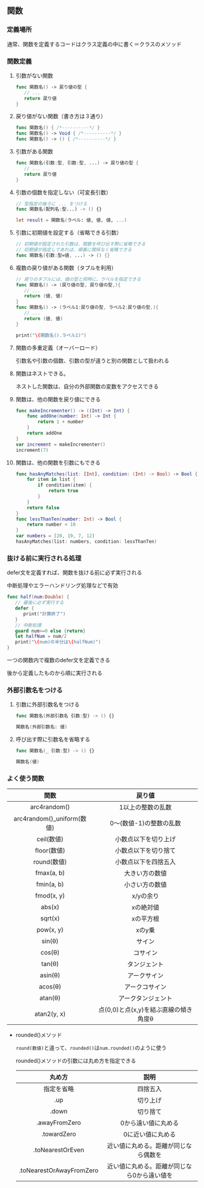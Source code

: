 ## 関数



### 定義場所

通常、関数を定義するコードはクラス定義の中に書く＝クラスのメソッド



### 関数定義

1. 引数がない関数

   ```swift
   func 関数名() -> 戻り値の型 {
      // ...
      return 戻り値
   }
   ```

2. 戻り値がない関数（書き方は３通り）

   ```swift
   func 関数名() { /*----------*/ }
   func 関数名() -> Void { /*----------*/ }
   func 関数名() -> () { /*----------*/ }
   ```

3. 引数がある関数

   ```swift
   func 関数名(引数:型, 引数:型, ...) -> 戻り値の型 {
      // ...
      return 戻り値
   }
   ```

4. 引数の個数を指定しない（可変長引数）

   ```swift
   // 型指定の後ろに ... をつける
   func 関数名(配列名:型...) -> () {}

   let result = 関数名(ラベル: 値, 値, 値, ...)
   ```

5. 引数に初期値を設定する（省略できる引数）

   ```swift
   // 初期値が設定された引数は、関数を呼び出す際に省略できる
   // 初期値が指定してあれば、順番に関係なく省略できる
   func 関数名(引数:型=値, ...) -> () {}
   ```

6. 複数の戻り値がある関数（タプルを利用）

   ```swift
   // 戻りのタプルには、値の型と同時に、ラベルを指定できる
   func 関数名() -> (戻り値の型, 戻り値の型,){
      // ...
      return (値, 値)
   }
   func 関数名() -> (ラベル1:戻り値の型, ラベル2:戻り値の型,){
      // ...
      return (値, 値)
   }

   print("\(関数名().ラベル1)")
   ```

7. 関数の多重定義（オーバーロード）

   引数名や引数の個数、引数の型が違うと別の関数として扱われる

8. 関数はネストできる。

   ネストした関数は、自分の外部関数の変数をアクセスできる

9. 関数は、他の関数を戻り値にできる

   ```swift
   func makeIncrementer() -> ((Int) -> Int) {
       func addOne(number: Int) -> Int {
           return 1 + number
       }
       return addOne
   }
   var increment = makeIncrementer()
   increment(7)
   ```

10. 関数は、他の関数を引数にもできる

    ```swift
    func hasAnyMatches(list: [Int], condition: (Int) -> Bool) -> Bool {
        for item in list {
            if condition(item) {
                return true
            }
        }
        return false
    }
    func lessThanTen(number: Int) -> Bool {
        return number < 10
    }
    var numbers = [20, 19, 7, 12]
    hasAnyMatches(list: numbers, condition: lessThanTen)
    ```



### 抜ける前に実行される処理

defer文を定義すれば、関数を抜ける前に必ず実行される

中断処理やエラーハンドリング処理などで有効

```swift
func half(num:Double) {
   // 最後に必ず実行する
   defer {
      print("計算終了")
   }
   // 中断処理
   guard num>=0 else {return}
   let halfNum = num/2
   print("\(num)の半分は\(halfNum)")
}
```

一つの関数内で複数のdefer文を定義できる

後から定義したものから順に実行される



### 外部引数名をつける

1. 引数に外部引数名をつける

   ```swift
   func 関数名(外部引数名 引数:型) -> () {}
   
   関数名(外部引数名: 値)
   ```
   
2. 呼び出す際に引数名を省略する

   ```swift
   func 関数名(_ 引数:型) -> () {}
   
   関数名(値)
   ```





### よく使う関数

|            関数            |                戻り値                 |
| :------------------------: | :-----------------------------------: |
|        arc4random()        |           1以上の整数の乱数           |
| arc4random()_uniform(数値) |        0〜(数値-1)の整数の乱数        |
|         ceil(数値)         |         小数点以下を切り上げ          |
|        floor(数値)         |         小数点以下を切り捨て          |
|        round(数値)         |         小数点以下を四捨五入          |
|         fmax(a, b)         |            大きい方の数値             |
|         fmin(a, b)         |            小さい方の数値             |
|         fmod(x, y)         |               x/yの余り               |
|           abs(x)           |               xの絶対値               |
|          sqrt(x)           |               xの平方根               |
|         pow(x, y)          |                xのy乗                 |
|           sin(θ)           |                サイン                 |
|           cos(θ)           |               コサイン                |
|           tan(θ)           |             タンジェント              |
|          asin(θ)           |             アークサイン              |
|          acos(θ)           |            アークコサイン             |
|          atan(θ)           |          アークタンジェント           |
|        atan2(y, x)         | 点(0,0)と点(x,y)を結ぶ直線の傾き角度θ |

* rounded()メソッド

   `round(数値)`と違って、`rounded()`は`num.rounded()`のように使う

   rounded()メソッドの引数には丸め方を指定できる

   |          丸め方          |                    説明                     |
   | :----------------------: | :-----------------------------------------: |
   |        指定を省略        |                  四捨五入                   |
   |           .up            |                  切り上げ                   |
   |          .down           |                  切り捨て                   |
   |      .awayFromZero       |             0から遠い値に丸める             |
   |       .towardZero        |              0に近い値に丸める              |
   |     .toNearestOrEven     |    近い値に丸める。距離が同じなら偶数を     |
   | .toNearestOrAwayFromZero | 近い値に丸める。距離が同じなら0から遠い値を |

   




















